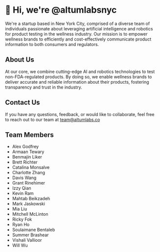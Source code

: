 # 👋 Hi, we're @altumlabsnyc

We're a startup based in New York City, comprised of a diverse team of individuals passionate about leveraging artificial intelligence and robotics for product testing in the wellness industry. Our mission is to empower wellness brands to efficiently and cost-effectively communicate product information to both consumers and regulators.

## About Us

At our core, we combine cutting-edge AI and robotics technologies to test non-FDA-regulated products. By doing so, we enable wellness brands to deliver accurate and reliable information about their products, fostering transparency and trust in the industry.

## Contact Us

If you have any questions, feedback, or would like to collaborate, feel free to reach out to our team at team@altumlabs.co

## Team Members

- Alex Godfrey
- Armaan Tewary
- Benmajin Liker
- Brett Richter
- Catalina Monsalve
- Charlotte Zhang
- Davis Wang
- Grant Rinehimer
- Izzy Qian
- Kevin Ram
- Mahtab Beikzadeh
- Mark Jaskowski
- Mia Liu
- Mitchell McLinton
- Ricky Fok
- Ryan Ho
- Soulaimane Bentaleb
- Summer Brashear
- Vishali Vallioor
- Will Wu
